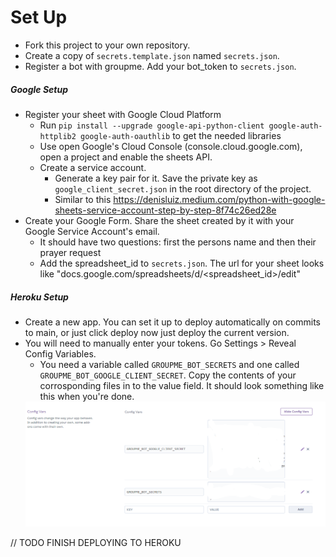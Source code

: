# Set Up

- Fork this project to your own repository.
- Create a copy of `secrets.template.json` named `secrets.json`.
- Register a bot with groupme. Add your bot_token to `secrets.json`.
##### Google Setup
- Register your sheet with Google Cloud Platform
  - Run `pip install --upgrade google-api-python-client google-auth-httplib2 google-auth-oauthlib` to get the needed libraries
  - Use open Google's Cloud Console (console.cloud.google.com), open a project and enable the sheets API.
  - Create a service account.
    - Generate a key pair for it. Save the private key as `google_client_secret.json` in the root directory of the project.
    - Similar to this https://denisluiz.medium.com/python-with-google-sheets-service-account-step-by-step-8f74c26ed28e
- Create your Google Form. Share the sheet created by it with your Google Service Account's email.
  - It should have two questions: first the persons name and then their prayer request
  - Add the spreadsheet_id to `secrets.json`. The url for your sheet looks like "docs.google.com/spreadsheets/d/<spreadsheet_id>/edit"
##### Heroku Setup
- Create a new app. You can set it up to deploy automatically on commits to main, or just click deploy now just deploy the current version.
- You will need to manually enter your tokens. Go Settings > Reveal Config Variables.
  - You need a variable called `GROUPME_BOT_SECRETS` and one called `GROUPME_BOT_GOOGLE_CLIENT_SECRET`. Copy the contents of your corrosponding files in to the value field. It should look something like this when you're done. 
  <img src='config_vars_example.png' width=500 height=200>


// TODO FINISH DEPLOYING TO HEROKU
